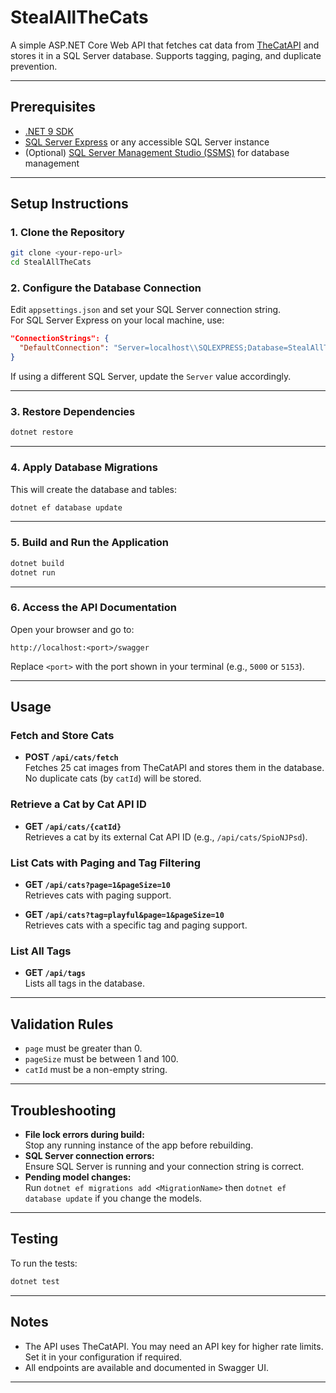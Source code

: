 # StealAllTheCats

A simple ASP.NET Core Web API that fetches cat data from [TheCatAPI](https://thecatapi.com/) and stores it in a SQL Server database. Supports tagging, paging, and duplicate prevention.

---

## Prerequisites

- [.NET 9 SDK](https://dotnet.microsoft.com/download)
- [SQL Server Express](https://aka.ms/sqlexpress) or any accessible SQL Server instance
- (Optional) [SQL Server Management Studio (SSMS)](https://aka.ms/ssms) for database management

---

## Setup Instructions

### 1. Clone the Repository

```sh
git clone <your-repo-url>
cd StealAllTheCats
```

### 2. Configure the Database Connection

Edit `appsettings.json` and set your SQL Server connection string.  
For SQL Server Express on your local machine, use:

```json
"ConnectionStrings": {
  "DefaultConnection": "Server=localhost\\SQLEXPRESS;Database=StealAllTheCatsDb;Trusted_Connection=True;MultipleActiveResultSets=true;TrustServerCertificate=True"
}
```

If using a different SQL Server, update the `Server` value accordingly.

---

### 3. Restore Dependencies

```sh
dotnet restore
```

---

### 4. Apply Database Migrations

This will create the database and tables:

```sh
dotnet ef database update
```

---

### 5. Build and Run the Application

```sh
dotnet build
dotnet run
```

---

### 6. Access the API Documentation

Open your browser and go to:

```
http://localhost:<port>/swagger
```

Replace `<port>` with the port shown in your terminal (e.g., `5000` or `5153`).

---

## Usage

### Fetch and Store Cats

- **POST `/api/cats/fetch`**  
  Fetches 25 cat images from TheCatAPI and stores them in the database.  
  No duplicate cats (by `catId`) will be stored.

### Retrieve a Cat by Cat API ID

- **GET `/api/cats/{catId}`**  
  Retrieves a cat by its external Cat API ID (e.g., `/api/cats/SpioNJPsd`).

### List Cats with Paging and Tag Filtering

- **GET `/api/cats?page=1&pageSize=10`**  
  Retrieves cats with paging support.

- **GET `/api/cats?tag=playful&page=1&pageSize=10`**  
  Retrieves cats with a specific tag and paging support.

### List All Tags

- **GET `/api/tags`**  
  Lists all tags in the database.

---

## Validation Rules

- `page` must be greater than 0.
- `pageSize` must be between 1 and 100.
- `catId` must be a non-empty string.

---

## Troubleshooting

- **File lock errors during build:**  
  Stop any running instance of the app before rebuilding.
- **SQL Server connection errors:**  
  Ensure SQL Server is running and your connection string is correct.
- **Pending model changes:**  
  Run `dotnet ef migrations add <MigrationName>` then `dotnet ef database update` if you change the models.

---

## Testing

To run the tests:

```sh
dotnet test
```

---

## Notes

- The API uses TheCatAPI. You may need an API key for higher rate limits.  
  Set it in your configuration if required.
- All endpoints are available and documented in Swagger UI.

---
